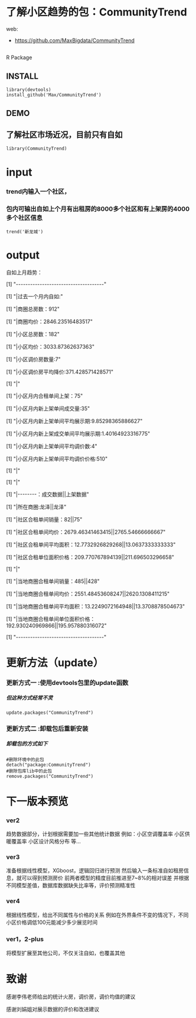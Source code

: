 了解小区趋势的包：CommunityTrend
=======================

web:

+ https://github.com/MaxBigdata/CommunityTrend


##

R Package


## INSTALL

```{r}
library(devtools)
install_github('Max/CommunityTrend')
```

## DEMO
## 了解社区市场近况，目前只有自如
```{r}
library(CommunityTrend)
```
# input
### trend内输入一个社区，
### 包内可输出自如上个月有出租房的8000多个社区和有上架房的4000多个社区信息

```{r}
trend('新龙城')
```

# output

自如上月趋势：

[1] "-------------------------------------"

[1] "|过去一个月内自如:"

[1] "|商圈总房数：912"

[1] "|商圈均价：2846.23516483517"

[1] "|小区总房数：182"

[1] "|小区均价：3033.87362637363"

[1] "|小区调价房数量:7"

[1] "|小区调价房平均降价:371.428571428571"

[1] "|"

[1] "|小区月内合租单间上架：75"

[1] "|小区月内新上架单间成交量:35"

[1] "|小区月内新上架单间平均展示期:9.85298365886627"

[1] "|小区月内新上架成交单间平均展示期:1.40164923316775"

[1] "|小区月内新上架单间平均调价数:4"

[1] "|小区月内新上架单间平均调价价格:510"

[1] "|"

[1] "|"

[1] "|--------：成交数据||上架数据"

[1] "|所在商圈:龙泽||龙泽"

[1] "|社区合租单间销量：82||75"

[1] "|社区合租单间均价：2679.46341463415||2765.54666666667"

[1] "|社区合租单间平均面积：12.7732926829268||13.0637333333333"

[1] "|社区合租单位面积价格：209.770767894139||211.696503296658"

[1] "|"

[1] "|当地商圈合租单间销量：485||428"

[1] "|当地商圈合租单间均价：2551.48453608247||2620.1308411215"

[1] "|当地商圈合租单间平均面积：13.2249072164948||13.3708878504673"

[1] "|当地商圈合租单间单位面积价格：192.930240969866||195.957880316072"

[1] "-------------------------------------"




# 更新方法（update）

### 更新方式一 :使用devtools包里的update函数
##### 但这种方式经常不灵

```{r}
update.packages("CommunityTrend")
```
### 更新方式二 :卸载包后重新安装
##### 卸载包的方式如下

```{r}
#删除环境中的此包
detach("package:CommunityTrend")
#删除包库lib中的此包
remove.packages("CommunityTrend")
```

# 下一版本预览

### ver2
趋势数据部分，计划根据需要加一些其他统计数据
例如：小区空调覆盖率
小区供暖覆盖率
小区设计风格分布
等...

### ver3
准备根据线性模型，XGboost，逻辑回归进行预测
然后输入一条标准自如租房信息，就可以得到预测房价
前两者模型的精度目前推进至7~8%的相对误差
并根据不同模型差值，数据库数据缺失比率等，评价预测精准性


### ver4
根据线性模型，给出不同属性与价格的关系
例如在外界条件不变的情况下，不同小区价格调低100元能减少多少展览时间

### ver1，2-plus
将模型扩展至其他公司，不仅关注自如，也覆盖其他


# 致谢

感谢李伟老师给出的统计火房，调价房，调价均值的建议

感谢刘娟姐对展示数据的评价和改进建议
